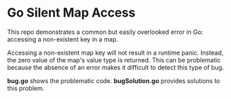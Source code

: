 # Go Silent Map Access

This repo demonstrates a common but easily overlooked error in Go: accessing a non-existent key in a map.

Accessing a non-existent map key will not result in a runtime panic.  Instead, the zero value of the map's value type is returned. This can be problematic because the absence of an error makes it difficult to detect this type of bug.

**bug.go** shows the problematic code.
**bugSolution.go** provides solutions to this problem.